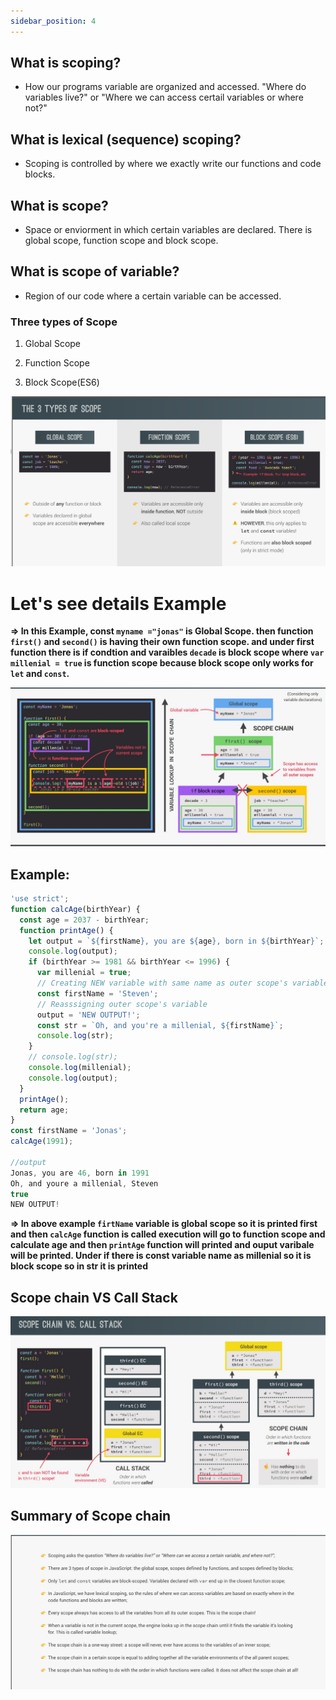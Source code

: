 ```yaml
---
sidebar_position: 4
---
```


## What is scoping?

- How our programs variable are organized and accessed. "Where do variables live?" or "Where we can access certail variables or where not?"


## What is lexical (sequence) scoping?

- Scoping is controlled by where we exactly write our functions and code blocks.


## What is scope?

- Space or enviorment in which certain variables are declared. There is global scope, function scope and block scope.

## What is scope of variable?

- Region of our code where a certain variable can be accessed.


### Three types of Scope

1) Global Scope

2) Function Scope

3) Block Scope(ES6)

![scope](./scope.jpg)


<h1>Let's see details Example</h1>

**=> In this Example, const `myname ="jonas"` is Global Scope.
then function `first()` and `second()` is having their own function scope.
and under first function there is if condtion and varaibles `decade` is block scope where `var millenial = true` is function scope because block scope only works for `let` and `const`.**

![image](./detail%20example.jpg)


## Example:


```javascript
'use strict';
function calcAge(birthYear) {
  const age = 2037 - birthYear;
  function printAge() {
    let output = `${firstName}, you are ${age}, born in ${birthYear}`;
    console.log(output);
    if (birthYear >= 1981 && birthYear <= 1996) {
      var millenial = true;
      // Creating NEW variable with same name as outer scope's variable
      const firstName = 'Steven';
      // Reasssigning outer scope's variable
      output = 'NEW OUTPUT!';
      const str = `Oh, and you're a millenial, ${firstName}`;
      console.log(str);
    }
    // console.log(str);
    console.log(millenial);
    console.log(output);
  }
  printAge();
  return age;
}
const firstName = 'Jonas';
calcAge(1991);

//output
Jonas, you are 46, born in 1991
Oh, and youre a millenial, Steven
true
NEW OUTPUT!
```

**=> In above example `firtName` variable is global scope so it is printed first and then `calcAge` function is called execution will go to function scope and calculate age and then `printAge` function will printed and ouput varibale will be printed. Under if there is const variable name as millenial so it is block scope so in str it is printed**


## Scope chain VS Call Stack

![diff](./diff.jpg)

## Summary of Scope chain

![summary](./summary.jpg)



